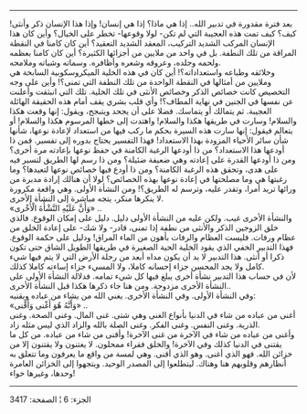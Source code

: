 ------------------------------------------------------------------------

بعد فترة مقدورة في تدبير الله.. إذا هي ماذا؟ إذا هي إنسان! وإذا هذا
الإنسان ذكر وأنثى! كيف؟ كيف تمت هذه العجيبة التي لم تكن- لولا وقوعها-
تخطر على الخيال؟ وأين كان هذا الإنسان المركب الشديد التركيب، المعقد
الشديد التعقيد؟ أين كان كامنا في النقطة المراقة من تلك النطفة. بل في
واحد من ملايين من أجزائها الكثيرة؟ أين كان كامنا بعظمه ولحمه وجلده،
وعروقه وشعره وأظافره. وسماته وشياته وملامحه.  
وخلائقه وطباعه واستعداداته؟! أين كان في هذه الخلية الميكروسكوبية السابحة
هي وملايين من أمثالها في النقطة الواحدة من تلك النطفة التي تمنى؟! وأين
على وجه التخصيص كانت خصائص الذكر وخصائص الأنثى في تلك الخلية. تلك التي
انبثقت وأعلنت عن نفسها في الجنين في نهاية المطاف؟! وأي قلب بشري يقف أمام
هذه الحقيقة الهائلة العجيبة. ثم يتمالك أو يتماسك. فضلا على أن يجحد
ويتبجح، ويقول: إنها وقعت هكذا والسلام! وسارت في طريقها هكذا والسلام!
واهتدت إلى خطها المرسوم هكذا والسلام! أو يتعالم فيقول: إنها سارت هذه
السيرة بحكم ما ركب فيها من استعداد لإعادة نوعها، شأنها شأن سائر الأحياء
المزودة بهذا الاستعداد! فهذا التفسير يحتاج بدوره إلى تفسير. فمن ذا
أودعها هذا الاستعداد؟ من ذا أودعها الرغبة الكامنة في حفظ نوعها بإعادته
مرة أخرى؟ ومن ذا أودعها القدرة على إعادته وهي ضعيفة ضئيلة؟ ومن ذا رسم
لها الطريق لتسير فيه على هدى، وتحقق هذه الرغبة الكامنة؟ ومن ذا أودع فيها
خصائص نوعها لتعيدها؟ وما رغبتها هي وما مصلحتها في إعادة نوعها بهذه
الخصائص؟ لولا أن هنالك إرادة مدبرة من ورائها تريد أمرا، وتقدر عليه،
وترسم له الطريق؟! ومن النشأة الأولى. وهي واقعة مكرورة لا ينكرها منكر،
يتجه مباشرة إلى النشأة الأخرى.  
«وَأَنَّ عَلَيْهِ النَّشْأَةَ الْأُخْرى» ..  
والنشأة الأخرى غيب. ولكن عليه من النشأة الأولى دليل. دليل على إمكان
الوقوع. فالذي خلق الزوجين الذكر والأنثى من نطفة إذا تمنى، قادر- ولا شك-
على إعادة الخلق من عظام ورفات. فليست العظام والرفات بأهون من الماء
المراق! ودليل على حكمة الوقوع. فهذا التدبير الخفي الذي يقود الخلية الحية
الصغيرة في طريقها الطويل الشاق حتى تكون ذكرا أو أنثى. هذا التدبير لا بد
أن يكون مداه أبعد من رحلة الأرض التي لا يتم فيها شيء كامل ولا يجد المحسن
جزاء إحسانه كاملا، ولا المسيء جزاء إساءته كاملا كذلك.  
لأن في حساب هذا التدبير نشأة أخرى يبلغ فيها كل شيء تمامه. فدلالة النشأة
الأولى على النشأة الأخرى مزدوجة. ومن هنا جاء ذكرها هكذا قبل النشأة
الأخرى..  
وفي النشأة الأولى. وفي النشأة الأخرى. يغني الله من يشاء من عباده
ويقنيه:  
«وَأَنَّهُ هُوَ أَغْنى وَأَقْنى» ..  
أغنى من عباده من شاء في الدنيا بأنواع الغنى وهي شتى. غنى المال. وغنى
الصحة. وغنى الذرية. وغنى النفس. وغنى الفكر. وغنى الصلة بالله والزاد الذي
ليس مثله زاد.  
وأغنى من عباده من شاء في الآخرة من غنى الآخرة! وأقنى من شاء من عباده. من
كل ما يقتنى في الدنيا كذلك وفي الآخرة! والخلق فقراء ممحلون. لا يغتنون
ولا يقتنون إلا من خزائن الله. فهو الذي أغنى. وهو الذي أقنى. وهي لمسة من
واقع ما يعرفون وما تتعلق به أنظارهم وقلوبهم هنا وهناك. ليتطلعوا إلى
المصدر الوحيد. ويتجهوا إلى الخزائن العامرة وحدها، وغيرها خواء!

------------------------------------------------------------------------

الجزء: 6 ¦ الصفحة: 3417
